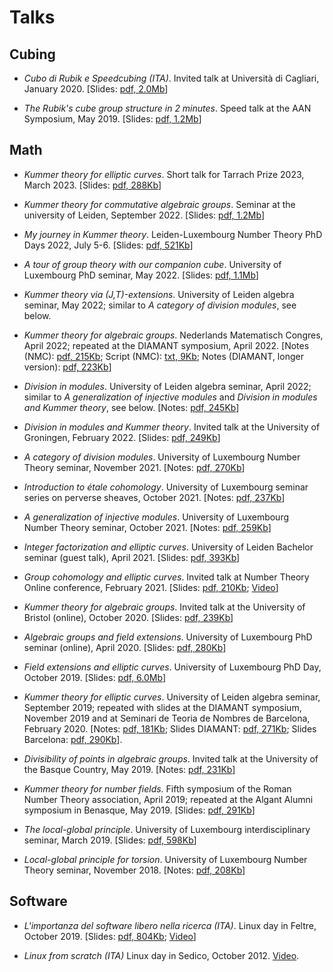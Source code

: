 # Talks

## Cubing

* *Cubo di Rubik e Speedcubing (ITA)*.
  Invited talk at Università di Cagliari, January 2020.
  [Slides: [pdf, 2.0Mb](cubo-cagliari.pdf)]

* *The Rubik's cube group structure in 2 minutes*.
  Speed talk at the AAN Symposium, May 2019.
  [Slides: [pdf, 1.2Mb](cube-2min-slides.pdf)]

## Math

* *Kummer theory for elliptic curves*.
  Short talk for Tarrach Prize 2023, March 2023.
  [Slides: [pdf, 288Kb](kummer-tarrach.pdf)]

* *Kummer theory for commutative algebraic groups*.
  Seminar at the university of Leiden, September 2022.
  [Slides: [pdf, 1.2Mb](slides-kummer-final.pdf)]

* *My journey in Kummer theory*.
  Leiden-Luxembourg Number Theory PhD Days 2022, July 5-6.
  [Slides: [pdf, 521Kb](slides-journey-kummer.pdf)] 

* *A tour of group theory with our companion cube*.
  University of Luxembourg PhD seminar, May 2022.
  [Slides: [pdf, 1.1Mb](group-cube.pdf)]

* *Kummer theory via (J,T)-extensions*.
  University of Leiden algebra seminar, May 2022;
  similar to *A category of division modules*, see below.

* *Kummer theory for algebraic groups*.
  Nederlands Matematisch Congres, April 2022;
  repeated at the DIAMANT symposium, April 2022.
  [Notes (NMC): [pdf, 215Kb](slides-kummer-kwg.pdf);
   Script (NMC): [txt, 9Kb](script-kummer-kwg.txt);
   Notes (DIAMANT, longer version): [pdf, 223Kb](slides-kummer-diamant.pdf)]

* *Division in modules*.
  University of Leiden algebra seminar, April 2022;
  similar to *A generalization of injective modules* and
  *Division in modules and Kummer theory*, see below.
  [Notes: [pdf, 245Kb](division-leiden.pdf)]

* *Division in modules and Kummer theory*.
  Invited talk at the University of Groningen, February 2022.
  [Slides: [pdf, 249Kb](division-groningen.pdf)]

* *A category of division modules*.
  University of Luxembourg Number Theory seminar, November 2021.
  [Notes: [pdf, 270Kb](notes-division-modules.pdf)]

* *Introduction to étale cohomology*.
  University of Luxembourg seminar series on perverse sheaves, October 2021.
  [Notes: [pdf, 237Kb](notes-etale.pdf)]

* *A generalization of injective modules*.
  University of Luxembourg Number Theory seminar, October 2021.
  [Notes: [pdf, 259Kb](notes-injectivity.pdf)]

* *Integer factorization and elliptic curves*.
  University of Leiden Bachelor seminar (guest talk), April 2021.
  [Slides: [pdf, 393Kb](slides-ecm.pdf)]

* *Group cohomology and elliptic curves*.
  Invited talk at Number Theory Online conference, February 2021.
  [Slides: [pdf, 210Kb](slides-groupcohomec.pdf);
   [Video](https://vimeo.com/526814236/1a640285c0?embedded=true&source=video_title&owner=47245911)]

* *Kummer theory for algebraic groups*.
  Invited talk at the University of Bristol (online), October 2020.
  [Slides: [pdf, 239Kb](slides-tronto-bristol.pdf)]

* *Algebraic groups and field extensions*.
  University of Luxembourg PhD seminar (online), April 2020.
  [Slides: [pdf, 280Kb](slides-alggroupsfieldext.pdf)]

* *Field extensions and elliptic curves*.
  University of Luxembourg PhD Day, October 2019.
  [Slides: [pdf, 6.0Mb](slides-fieldextec.pdf)]

* *Kummer theory for elliptic curves*.
  University of Leiden algebra seminar, September 2019;
  repeated with slides at the DIAMANT symposium, November 2019 and
  at Seminari de Teoria de Nombres de Barcelona, February 2020.
  [Notes: [pdf, 181Kb](notes-kummerec.pdf);
   Slides DIAMANT: [pdf, 271Kb](slides-kummec-diamant.pdf);
   Slides Barcelona: [pdf, 290Kb](slides-kummec-barcelona.pdf)].

* *Divisibility of points in algebraic groups*.
  Invited talk at the University of the Basque Country, May 2019.
  [Notes: [pdf, 231Kb](notes-bilbao.pdf)]

* *Kummer theory for number fields*.
  Fifth symposium of the Roman Number Theory association, April 2019;
  repeated at the Algant Alumni symposium in Benasque, May 2019.
  [Slides: [pdf, 291Kb](slides-kummerdegrees.pdf)]

* *The local-global principle*.
  University of Luxembourg interdisciplinary seminar, March 2019.
  [Slides: [pdf, 598Kb](slides-local-global.pdf)]

* *Local-global principle for torsion*.
  University of Luxembourg Number Theory seminar, November 2018.
  [Notes: [pdf, 208Kb](notes-katz.pdf)]

## Software

* *L'importanza del software libero nella ricerca (ITA)*.
  Linux day in Feltre, October 2019.
  [Slides: [pdf, 804Kb](linuxday2019.pdf);
   [Video](https://www.youtube.com/watch?v=FB0YIYNp3rw)]

* *Linux from scratch (ITA)*
  Linux day in Sedico, October 2012.
  [Video](https://www.youtube.com/watch?v=h7xW7iq-ApA).
